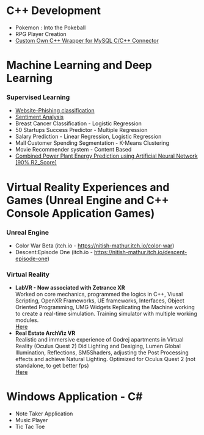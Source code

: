 # C++ Development
- Pokemon : Into the Pokeball
- RPG Player Creation
- [Custom Own C++ Wrapper for MySQL C/C++ Connector](https://github.com/mathur-nitish/Wrapper-for-MySQL---Structured-Query-Language)<br>

# Machine Learning and Deep Learning
### Supervised Learning
- [Website-Phishing classification](https://github.com/mathur-nitish/Website-Phishing-Classification/tree/main)<br>
- [Sentiment Analysis](https://github.com/mathur-nitish/Sentiment-Analysis)
- Breast Cancer Classification - Logistic Regression<br>
- 50 Startups Success Predictor - Multiple Regression<br>
- Salary Prediction - Linear Regression, Logistic Regression<br>
- Mall Customer Spending Segmentation - K-Means Clustering
- Movie Recommender system - Content Based
- [Combined Power Plant Energy Prediction using Artificial Neural Network [90% R2_Score]](https://github.com/mathur-nitish/Combined-Power-Plant-Energy-Prediction-ANN-)


# Virtual Reality Experiences and Games (Unreal Engine and C++ Console Application Games)
### Unreal Engine

- Color War Beta (itch.io - https://nitish-mathur.itch.io/color-war)
- Descent:Episode One (itch.io - https://nitish-mathur.itch.io/descent-episode-one)

### Virtual Reality
* **LabVR -  Now associated with Zetrance XR** <br>
Worked on core mechanics, programmed the logics in C++, Viusal Scripting, OpenXR Frameworks, UE frameworks, Interfaces, Object Oriented Programming, UMG Widgets
Replicating the Machine working to create a real-time simulation. Training simulator with multiple working modules. <br>
[Here](https://www.linkedin.com/posts/mathur-nitish_ev-batterytech-innovation-activity-7136608419909648385-4_44?utm_source=share&utm_medium=member_desktop)
* **Real Estate ArchViz VR** <br>
Realistic and immersive experience of Godrej apartments in Virtual Reality (Oculus Quest 2)
Did Lighting and Desiging, Lumen Global Illumination, Reflections, SM5Shaders, adjusting the Post Processing effects and achieve Natural Lighting.
Optimized for Oculus Quest 2 (not standalone, to get better fps) <br>
[Here](https://www.linkedin.com/posts/mathur-nitish_godrejproperties-unrealengine5-virtualrealityexperience-activity-7100340100076630017-vmlo?utm_source=share&utm_medium=member_desktop)


# Windows Application - C#
- Note Taker Application
- Music Player
- Tic Tac Toe
